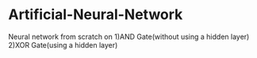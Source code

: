 # Artificial-Neural-Network
Neural network from scratch on
1)AND Gate(without using a hidden layer)
2)XOR Gate(using a hidden layer)
